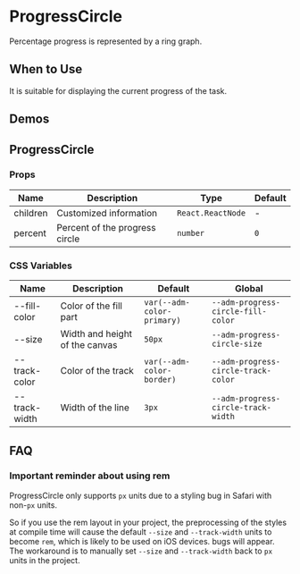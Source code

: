 # ProgressCircle

Percentage progress is represented by a ring graph.

## When to Use

It is suitable for displaying the current progress of the task.

## Demos

<code src="./demos/demo1.tsx"></code>

## ProgressCircle

### Props

| Name     | Description                    | Type              | Default |
| -------- | ------------------------------ | ----------------- | ------- |
| children | Customized information         | `React.ReactNode` | -       |
| percent  | Percent of the progress circle | `number`          | `0`     |

### CSS Variables

| Name          | Description                    | Default                    | Global                              |
| ------------- | ------------------------------ | -------------------------- | ----------------------------------- |
| --fill-color  | Color of the fill part         | `var(--adm-color-primary)` | `--adm-progress-circle-fill-color`  |
| --size        | Width and height of the canvas | `50px`                     | `--adm-progress-circle-size`        |
| --track-color | Color of the track             | `var(--adm-color-border)`  | `--adm-progress-circle-track-color` |
| --track-width | Width of the line              | `3px`                      | `--adm-progress-circle-track-width` |

## FAQ

### Important reminder about using rem

ProgressCircle only supports `px` units due to a styling bug in Safari with non-`px` units.

So if you use the rem layout in your project, the preprocessing of the styles at compile time will cause the default `--size` and `--track-width` units to become `rem`, which is likely to be used on iOS devices. bugs will appear. The workaround is to manually set `--size` and `--track-width` back to `px` units in the project.
